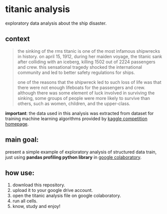 # titanic analysis

exploratory data analysis about the ship disaster.

## context

>the sinking of the rms titanic is one of the most infamous shipwrecks in history.  on april 15, 1912, during her maiden voyage, the titanic sank after colliding with an iceberg, killing 1502 out of 2224 passengers and crew.  this sensational tragedy shocked the international community and led to better safety regulations for ships.
>
>one of the reasons that the shipwreck led to such loss of life was that there were not enough lifeboats for the passengers and crew.  although there was some element of luck involved in surviving the sinking, some groups of people were more likely to survive than others, such as women, children, and the upper-class.

<b>important</b>: the data used in this analysis was extracted from dataset for training machine learning algorithms provided by [kaggle competition homepage](http://www.kaggle.com/c/titanic-gettingstarted).

## main goal:
present a simple example of exploratory analysis of structured data train, just using <b>pandas profiling python library</b> in [google colaboratory](https://colab.research.google.com/).

## how use:

1. download this repository.
2. upload it to your google drive account.
3. open the titanic analysis file on google colaboratory.
4. run all cells.
5. know, study and enjoy!

